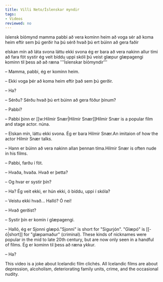 ```yaml
---
title: Villi Neto/Íslenskar myndir
tags:
- Videos
reviewed: no
---
```

<vocabulary>
íslensk
bíómynd
mamma
pabbi
að vera kominn
heim
að voga sér
að koma heim
eftir
sem
þú gerðir
ha
þú sérð
hvað
þú ert
búinn
að gera
faðir

elskan mín
að láta
svona
láttu ekki svona
ég er
bara
að vera
nakinn
allur
tími
að fara
föt
systir
ég veit
bíddu
uppi
skóli
þú veist
glæpur
glæpagengi
kominn
til þess að
að ræna
</vocabulary>
<Instagram
file="Video by villineto-Bm1QnH2jnci.mp4"
url="https://www.instagram.com/p/Bm1QnH2jnci/"
user_image="VilliNeto.jpg"
user_name="Villi Neto"
user_handle="villineto"
audio="08-islenskarmyndir.mp3">
'''Íslenskar bíómyndir'''

– Mamma, pabbi, ég er kominn heim.

– Ekki voga þér að koma heim eftir það sem þú gerðir.

– Ha?

– Sérðu? Sérðu hvað þú ert búinn að gera föður þínum?

– Pabbi?

– Pabbi þinn er [[w:Hilmir Snær|Hilmir Snær]]<note>Hilmir Snær is a popular film and stage actor.</note> núna.

– Elskan mín, láttu ekki svona. Ég er bara Hilmir Snær.<note>An imitaion of how the actor Hilmir Snær talks.</note>

– Hann er búinn að vera nakinn allan þennan tíma.<note>Hilmir Snær is often nude in his films.</note>

– Pabbi, farðu í föt.

– Hvaða, hvaða. Hvað er þetta?

– Og hvar er systir þín?

– Ha? Ég veit ekki, er hún ekki, ö bíddu, uppi í skóla?

– Veistu ekki hvað... Halló? Ó nei!

– Hvað gerðist?

– Systir þín er komin í glæpagengi.

– Halló, ég er Sjonni glæpó.<note>"Sjonni" is short for "Sigurjón". "Glæpó" is [[-ó|short]] for "glæpamaður" (criminal). These kinds of nicknames were popular in the mid to late 20th century, but are now only seen in a handful of films.</note> Ég er kominn til þess að ræna ykkur.

– Ha?

<div class="video-explanation" data-translate="no">
This video is a joke about Icelandic film clichés. All Icelandic films are about depression, alcoholism, deteriorating family units, crime, and the occasional nudity.



</div></Instagram>
